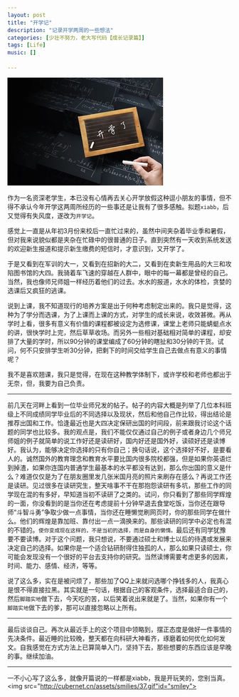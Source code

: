 ```yaml
---
layout: post
title: "开学记"
description: "记录开学两周的一些想法"
categories: [少壮不努力，老大写代码【成长记录篇】]
tags: [Life]
music: []

---
```


![image](/assets/images/2014-09-16-xiabb.jpg)

作为一名资深老学生，本已没有心情再去关心开学放假这种逗小朋友的事情，但不得不承认今年开学这两周所经历的一些事还是让我有了很多感触。拟题`xiabb`，后又觉得有失风度，遂改为`开学记`。

感觉上一直是从年初3月份来校后一直忙过来的，虽然中间夹杂着毕业季和暑假，但对我来说貌似都是夹杂在忙碌中的很普通的日子。直到突然有一天收到系统发送的欢迎新生报道和提示新生缴费的短信时，才意识到，又开学了。

于是又看到在军训的大一，又看到在招新的大二，又看到在卖新生用品的大三和攻陷图书馆的大四。我骑着车飞速的穿越在人群中，眼中的每一幕都是曾经的自己。当然，我也像师兄师姐一样经历着他们的过去。水水的报道，水水的体检，贪婪的选课后又疯狂的逃课。

说到上课，我不知道现行的培养方案是出于何种考虑制定出来的。我只是觉得，这种为了学分而选课，为了上课而上课的方式，对学生的成长来说，收效甚微。再从学时上看，很多有意义有价值的课程都被设定为选修课，课堂上老师只能蜻蜓点水的讲，很快学时上完，然后草草收场。而另外一些相对基础相对简单的课程，却安排了大量的学时，所以90分钟的课堂编成了60分钟的瞎扯和30分钟的干货。试问，何不只安排学生听30分钟，把剩下的时间交给学生自己去做点有意义的事情呢？

我不是喜欢翘课，我只是觉得，在现在这种教学体制下，或许学校和老师也都出于无奈，但，我要为自己负责。

---

前几天在河畔上看到一位毕业师兄发的帖子。帖子的内容大概是列举了几位本科班级上不同成绩同学毕业后的不同选择以及现状，然后和他自己作比较，得出结论是推荐出国和工作。恰逢最近也是大四决定保研出国的时间段，前来跟我讨论这个话题的同学也比较多。我的观点是，我们不能仅仅通过自己的例子或者身边几个师兄师姐的例子就简单的说工作好还是读研好，国内好还是国外好，读硕好还是读博好。我认为，能够决定你选择的只有你自己；换句话说，这个选择好不好，是要看人的。诚然国外的教育理念和教育水平要比国内很多院校都强，但是如果你英语烂到掉渣，如果你连国内普通学生最基本的水平都没有达到，那么你出国的意义是什么？难道仅仅是为了在朋友圈里发几张米国月亮的照片来刷存在感么？再说工作还是读研。见过很多在读研究生，整天啥事不干在那抱怨读研有多坑，那些工作的同学现在混的有多好，早知道当初不读研了之类的。试问，你只看到了那些同学辉煌的一面，你没看到的是当你还在考虑提前十分钟早退去食堂吃饭，当你还在跟导师“斗智斗勇”争取少做一点事情，当你还在睡懒觉刷网页时，你的那些同学在做什么。他们的辉煌是靠加班、靠付出一点一滴换来的。那些读研的同学中必定也有混的不错的。`使你变成现在这样的，不是当初的选择，而是自身的懒惰。`最后还有同学犹豫要不要读博。对于这个问题，我只想说，不要通过硕士和博士以后的待遇或发展来决定自己的选择。如果你是一个适合钻研耐得住独孤的人，那么如果只读硕士，你可能会发现没有一个很好的平台去支持你的研究。当然读博需要考虑更多的因素，时间、能力、感情、经济，等等。

说了这么多，实在是被问烦了，那些加了QQ上来就问选哪个挣钱多的人，我真心是恨不得直接拉黑。其实就是一句话，根据自己的客观条件，选择最适合自己的，然后`脚踏实地`做下去，今天吃的苦，以后笑着说出来就是了。当然，如果你有一个`脚踏实地`做下去的爹，那可以直接忽略以上所有。

---

最后谈谈自己。再次从最近手上的这个项目中领略到，摆正态度是做好一件事情的先决条件。最近睡的比较晚，整天都在向科研大神看齐，琢磨着如何优化如何发文。自我感觉在方式方法上已算简单入门，坚持下去，那些想要的东西应该是早晚的事。继续加油。

---

一不小心写了这么多，就像开篇说的一样都是xiabb，我是开玩笑的，您别当真。<img src="http://cubernet.cn/assets/smilies/37.gif"id="smiley">


